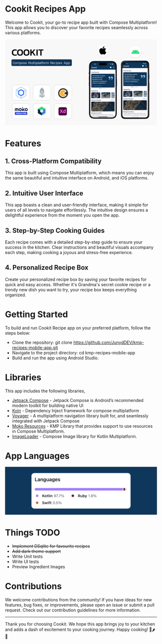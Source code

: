 # Cookit Recipes App
Welcome to Cookit, your go-to recipe app built with Compose Multiplatform! This app allows you to discover your favorite recipes seamlessly across various platforms.

![alt text](https://github.com/JunydDEV/kmp-recipes-mobile-app/blob/main/screenshots/kmp-recipes-app-banner.png)

# Features

## 1. Cross-Platform Compatibility
This app is built using Compose Multiplatform, which means you can enjoy the same beautiful and intuitive interface on Android, and iOS platforms.

## 2. Intuitive User Interface
This app boasts a clean and user-friendly interface, making it simple for users of all levels to navigate effortlessly. The intuitive design ensures a delightful experience from the moment you open the app.

## 3. Step-by-Step Cooking Guides
Each recipe comes with a detailed step-by-step guide to ensure your success in the kitchen. Clear instructions and beautiful visuals accompany each step, making cooking a joyous and stress-free experience.

## 4. Personalized Recipe Box
Create your personalized recipe box by saving your favorite recipes for quick and easy access. Whether it's Grandma's secret cookie recipe or a trendy new dish you want to try, your recipe box keeps everything organized.

# Getting Started
To build and run Cookit Recipe app on your preferred platform, follow the steps below:
- Clone the repository: git clone https://github.com/JunydDEV/kmp-recipes-mobile-app.git
- Navigate to the project directory: cd kmp-recipes-mobile-app
- Build and run the app using Android Studio.


# Libraries
This app includes the following libraries,
- [Jetpack Compose](https://developer.android.com/jetpack/compose) - Jetpack Compose is Android’s recommended modern toolkit for building native UI
- [Koin](https://insert-koin.io/docs/quickstart/kmm) - Dependency Inject framework for compose multiplatform
- [Voyager](https://voyager.adriel.cafe/) - A multiplatform navigation library built for, and seamlessly integrated with Jetpack Compose
- [Moko Resources](https://github.com/icerockdev/moko-resources) - KMP Library that provides support to use resources in Compose Multiplatform.
- [ImageLoader](https://github.com/qdsfdhvh/compose-imageloader) - Compose Image library for Kotlin Multiplatform.

# App Languages
![alt text](https://github.com/JunydDEV/kmp-recipes-mobile-app/blob/main/screenshots/app-languages-info.png)

# Things TODO
- ~~Implement DSqlite for favourite recipes~~
- ~~Add dark theme support~~
- Write Unit tests
- Write UI tests
- Preview Ingredient Images

# Contributions
We welcome contributions from the community! If you have ideas for new features, bug fixes, or improvements, please open an issue or submit a pull request. Check out our contribution guidelines for more information.

---
Thank you for choosing Cookit. We hope this app brings joy to your kitchen and adds a dash of excitement to your cooking journey. Happy cooking! 🍳🌶️🍰